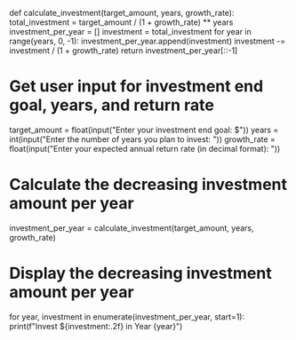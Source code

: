 def calculate_investment(target_amount, years, growth_rate):
    total_investment = target_amount / (1 + growth_rate) ** years
    investment_per_year = []
    investment = total_investment
    for year in range(years, 0, -1):
        investment_per_year.append(investment)
        investment -= investment / (1 + growth_rate)
    return investment_per_year[::-1]

# Get user input for investment end goal, years, and return rate
target_amount = float(input("Enter your investment end goal: $"))
years = int(input("Enter the number of years you plan to invest: "))
growth_rate = float(input("Enter your expected annual return rate (in decimal format): "))

# Calculate the decreasing investment amount per year
investment_per_year = calculate_investment(target_amount, years, growth_rate)

# Display the decreasing investment amount per year
for year, investment in enumerate(investment_per_year, start=1):
    print(f"Invest ${investment:.2f} in Year {year}")
